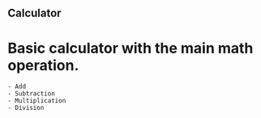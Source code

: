## Calculator

# Basic calculator with the main math operation. 

    - Add
    - Subtraction
    - Multiplication
    - Division